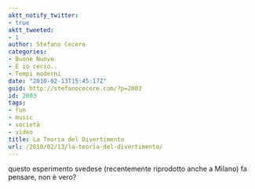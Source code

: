 ```yaml
---
aktt_notify_twitter:
- true
aktt_tweeted:
- 1
author: Stefano Cecere
categories:
- Buone Nuove
- E io cecio..
- Tempi moderni
date: "2010-02-13T15:45:17Z"
guid: http://stefanocecere.com/?p=2003
id: 2003
tags:
- fun
- music
- società
- video
title: La Teoria del Divertimento
url: /2010/02/13/la-teoria-del-divertimento/
---
```


questo esperimento svedese (recentemente riprodotto anche a Milano) fa pensare, non è vero?